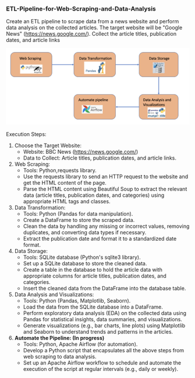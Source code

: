 ### ETL-Pipeline-for-Web-Scraping-and-Data-Analysis

Create an ETL pipeline to scrape data from a news website and perform data analysis on the collected articles. The target website will be "Google News" (https://news.google.com/). Collect the article titles, publication dates, and article links

![Data pipeline flow chart](https://github.com/kshamaakumar/ETL-Pipeline-for-Web-Scraping-and-Data-Analysis/blob/main/img/data_flow.png)

Execution Steps: 

1.	Choose the Target Website: 
    - Website: BBC News (https://news.google.com/)
    -   Data to Collect: Article titles, publication dates, and article links.
2.	Web Scraping: 
    - Tools: Python,requests library.
    - Use the requests library to send an HTTP request to the website and get the HTML content of the page.
    - Parse the HTML content using Beautiful Soup to extract the relevant data (article titles, publication dates, and categories) using appropriate HTML tags and classes.
3.	Data Transformation:
    - Tools: Python (Pandas for data manipulation).
    - Create a DataFrame to store the scraped data.
    - Clean the data by handling any missing or incorrect values, removing duplicates, and converting data types if necessary.
    - Extract the publication date and format it to a standardized date format.
4.	Data Storage: 
    - Tools: SQLite database (Python's sqlite3 library).
    - Set up a SQLite database to store the cleaned data.
    -   Create a table in the database to hold the article data with appropriate columns for article titles, publication dates, and categories.
    -  Insert the cleaned data from the DataFrame into the database table.
5.	Data Analysis and Visualizations:
    - Tools: Python (Pandas, Matplotlib, Seaborn).
    - Load the data from the SQLite database into a DataFrame.
    - Perform exploratory data analysis (EDA) on the collected data using Pandas for statistical insights, data summaries, and visualizations.
    - Generate visualizations (e.g., bar charts, line plots) using Matplotlib and Seaborn to understand trends and patterns in the articles.
6.	**Automate the Pipeline: (In progress)** 
    - Tools: Python, Apache Airflow (for automation).
    - Develop a Python script that encapsulates all the above steps from web scraping to data analysis.
    - Set up an Apache Airflow workflow to schedule and automate the execution of the script at regular intervals (e.g., daily or weekly).
